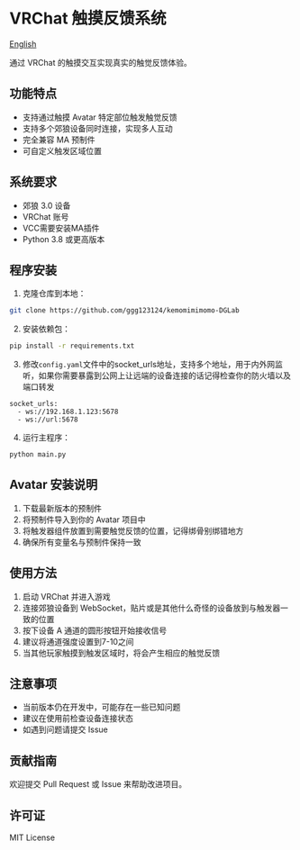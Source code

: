 # VRChat 触摸反馈系统

[English](./README_EN.md)

通过 VRChat 的触摸交互实现真实的触觉反馈体验。

## 功能特点

- 支持通过触摸 Avatar 特定部位触发触觉反馈
- 支持多个郊狼设备同时连接，实现多人互动
- 完全兼容 MA 预制件
- 可自定义触发区域位置

## 系统要求

- 郊狼 3.0 设备
- VRChat 账号
- VCC需要安装MA插件
- Python 3.8 或更高版本

## 程序安装

1. 克隆仓库到本地：
```bash
git clone https://github.com/ggg123124/kemomimimomo-DGLab
```
2. 安装依赖包：
```bash
pip install -r requirements.txt
```
3. 修改`config.yaml`文件中的socket_urls地址，支持多个地址，用于内外网监听，如果你需要暴露到公网上让远端的设备连接的话记得检查你的防火墙以及端口转发
````
socket_urls: 
  - ws://192.168.1.123:5678
  - ws://url:5678
````

4. 运行主程序：
```bash
python main.py
```

## Avatar 安装说明

1. 下载最新版本的预制件
2. 将预制件导入到你的 Avatar 项目中
3. 将触发器组件放置到需要触觉反馈的位置，记得绑骨别绑错地方
4. 确保所有变量名与预制件保持一致

## 使用方法

1. 启动 VRChat 并进入游戏
2. 连接郊狼设备到 WebSocket，贴片或是其他什么奇怪的设备放到与触发器一致的位置
3. 按下设备 A 通道的圆形按钮开始接收信号
4. 建议将通道强度设置到7-10之间
5. 当其他玩家触摸到触发区域时，将会产生相应的触觉反馈

## 注意事项

- 当前版本仍在开发中，可能存在一些已知问题
- 建议在使用前检查设备连接状态
- 如遇到问题请提交 Issue

## 贡献指南

欢迎提交 Pull Request 或 Issue 来帮助改进项目。

## 许可证

MIT License


